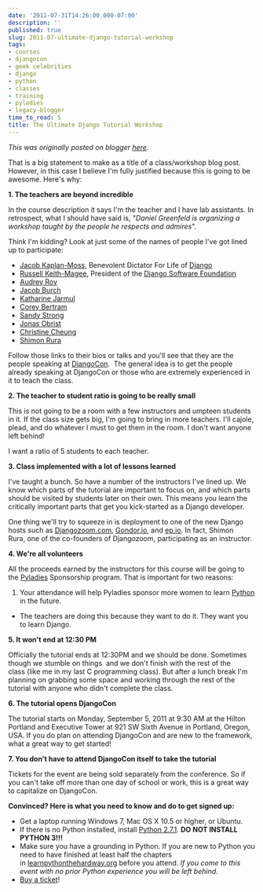 ```yaml
---
date: '2011-07-31T14:26:00.000-07:00'
description: ''
published: true
slug: 2011-07-ultimate-django-tutorial-workshop
tags:
- courses
- djangocon
- geek celebrities
- django
- python
- classes
- training
- pyladies
- legacy-blogger
time_to_read: 5
title: The Ultimate Django Tutorial Workshop
---
```


*This was originally posted on blogger [here](https://pydanny.blogspot.com/2011/07/ultimate-django-tutorial-workshop.html)*.

That is a big statement to make as a title of a class/workshop blog post. However, in this case I believe I'm fully justified because this is going to be awesome. Here's why:

<b>1. The teachers are beyond incredible</b>

In the course description it says I'm the teacher and I have lab assistants. In retrospect, what I should have said is, "<i>Daniel Greenfeld is organizing a workshop taught by the people he respects and admires</i>".

Think I'm kidding? Look at just some of the names of people I've got lined up to participate:


- [Jacob Kaplan-Moss](https://jacobian.org/), Benevolent Dictator For Life of [Django](https://djangoproject.com/)
- [Russell Keith-Magee](https://cecinestpasun.com/), President of the&nbsp;[Django Software Foundation](https://www.djangoproject.com/foundation/)
- [Audrey Roy](https://djangocon.us/speaker/profile/19/)
- [Jacob Burch](https://djangocon.us/speaker/profile/24/)
- [Katharine Jarmul](https://djangocon.us/speaker/profile/31/)
- [Corey Bertram](https://djangocon.us/schedule/presentations/54)
- [Sandy Strong](https://djangocon.us/schedule/presentations/53/)
- [Jonas Obrist](https://djangocon.us/speaker/profile/44/)
- [Christine Cheung](https://djangocon.us/speaker/profile/28/)
- [Shimon Rura](https://djangozoom.com/about/)

Follow those links to their bios or talks and you'll see that they are the people speaking at [DjangoCon](https://djangocon.us/). &nbsp;The general idea is to get the people already speaking at DjangoCon or those who are extremely experienced in it to teach the class.

<b>2. The teacher to student ratio is going to be really small</b>

This is not going to be a room with a few instructors and umpteen students in it. If the class size gets big, I'm going to bring in more teachers. I'll cajole, plead, and do whatever I must to get them in the room. I don't want anyone left behind!

I want a ratio of 5 students to each teacher.

<b>3. Class implemented with a lot of lessons learned</b>

I've taught a bunch. So have a number of the instructors I've lined up. We know which parts of the tutorial are important to focus on, and which parts should be visited by students later on their own. This means you learn the critically important parts that get you kick-started as a Django developer.

One thing we'll try to squeeze in is deployment to one of the new Django hosts such as [Djangozoom.com](https://djangozoom.com/), [Gondor.io](https://gondor.io/), and [ep.io](https://ep.io/). In fact, Shimon Rura,&nbsp;one of the co-founders of Djangozoom,&nbsp;participating as an instructor.

<b>4. We're all volunteers</b>

All the proceeds earned by the instructors for this course will be going to the [Pyladies](https://pyladies.com/) Sponsorship program. That is important for two reasons:


1. Your attendance will help Pyladies sponsor more women to learn [Python](https://python.org/) in the future.
- The teachers are doing this because they want to do it. They want you to learn Django.

<b>5. It won't end at 12:30 PM</b>

Officially the tutorial ends at 12:30PM and we should be done. Sometimes though we stumble on things &nbsp;and we don't finish with the rest of the class&nbsp;(like me in my last C programming class). But after a lunch break I'm planning on grabbing some space and working through the rest of the tutorial with anyone who didn't complete the class.

<b>6. The tutorial opens DjangoCon</b>

The tutorial starts on Monday, September 5, 2011 at 9:30 AM at the&nbsp;Hilton Portland and Executive Tower at 921 SW Sixth Avenue in&nbsp;Portland, Oregon, USA. If you do plan on attending DjangoCon and are new to the framework, what a great way to get started!

<b>7. You don't have to attend DjangoCon itself to take the tutorial</b>

Tickets for the event are being sold separately from the conference. So if you can't take off more than one day of school or work, this is a great way to capitalize on DjangoCon.

<b>Convinced? Here is what you need to know and do to get signed up:</b>


- Get a laptop running Windows 7, Mac OS X 10.5 or higher, or Ubuntu.
- If there is no Python installed, install [Python 2.7.1](https://python.org/download/). <b>DO NOT INSTALL PYTHON 3!!!</b>
- Make sure you have a grounding in Python. If you are new to Python you need to have finished at least half the chapters in&nbsp;[learnpythonthehardway.org](https://learnpythonthehardway.org/)&nbsp;before you attend. <i>If you come to this event with no prior Python experience you will be left behind</i>.
- [Buy a ticket](https://dcus11tutorials.eventbrite.com/)!


